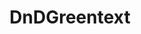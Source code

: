 ---
title: DnDGreentext
crosslinks:
- DnD
- gametales
- MostlyWrites
- xkcd
- DnDBehindTheScreen
- Pathfinder_RPG
- Shadowrun
- lfg
- DMDadJokes
- WritingPrompts
- UnearthedArcana
- anime_irl
- 40kLore
- gaming
- rpg
- UnexpectedJoJo
- Serendipity
- HFY
- whowouldwin
- rpghorrorstories
---